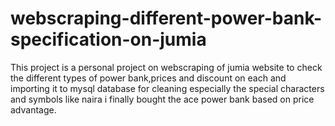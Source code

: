 # webscraping-different-power-bank-specification-on-jumia
This project is a personal project on webscraping of jumia website to check the different types of power bank,prices and discount on each and importing it to mysql database for cleaning especially the special characters and symbols like naira 
i finally bought the ace power bank based on price advantage.
